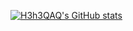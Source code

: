 [![H3h3QAQ's GitHub stats](https://github-readme-stats.vercel.app/api?username=H3h3QAQ&show_icons=true&theme=radical)]()
